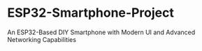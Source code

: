 # ESP32-Smartphone-Project
An ESP32-Based DIY Smartphone with Modern UI and Advanced Networking Capabilities
